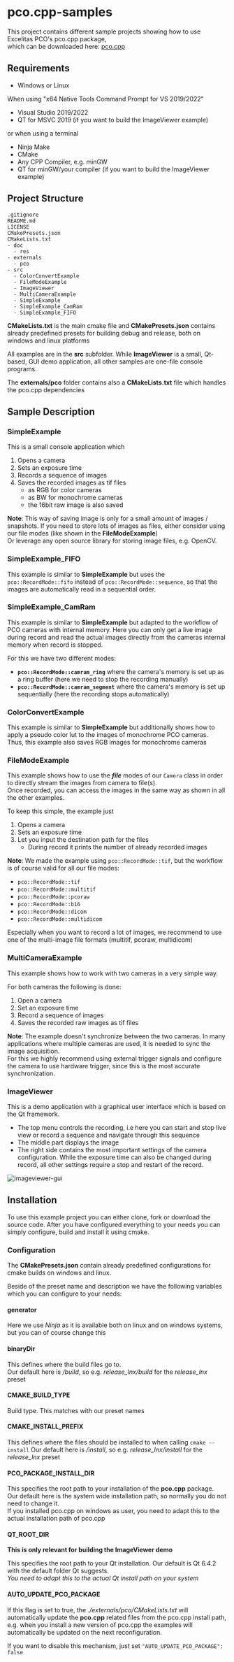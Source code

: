 # pco.cpp-samples
This project contains different sample projects showing how to use Excelitas PCO's pco.cpp package,   
which can be downloaded here: [pco.cpp](https://www.excelitas.com/product/pco-software-development-kits#custom-tab-c__)

## Requirements
- Windows or Linux 

When using "x64 Native Tools Command Prompt for VS 2019/2022" 
- Visual Studio 2019/2022
- QT for MSVC 2019 (if you want to build the ImageViewer example)

or when using a terminal
- Ninja Make
- CMake
- Any CPP Compiler, e.g. minGW
- QT for minGW/your compiler (if you want to build the ImageViewer example)

## Project Structure

```
.gitignore
README.md
LICENSE
CMakePresets.json
CMakeLists.txt
- doc
  - res
- externals
  - pco
- src
  - ColorConvertExample
  - FileModeExample
  - ImageViewer
  - MultiCameraExample
  - SimpleExample
  - SimpleExample_CamRam
  - SimpleExample_FIFO
```

**CMakeLists.txt** is the main cmake file and **CMakePresets.json** contains already predefined presets for building debug and release,
both on windows and linux platforms

All examples are in the **src** subfolder.
While **ImageViewer** is a small, Qt-based, GUI demo application, all other samples are one-file console programs.

The **externals/pco** folder contains also a **CMakeLists.txt** file which handles the pco.cpp dependencies

## Sample Description

### SimpleExample

This is a small console application which
1. Opens a camera
2. Sets an exposure time
3. Records a sequence of images
4. Saves the recorded images as tif files 
   - as RGB for color cameras
   - as BW for monochrome cameras
   - the 16bit raw image is also saved

**Note**: This way of saving image is only for a small amount of images / snapshots. 
If you need to store lots of images as files, either consider using our file modes (like shown in the **FileModeExample**)  
Or leverage any open source library for storing image files, e.g. OpenCV.

### SimpleExample_FIFO

This example is similar to **SimpleExample** but uses the ```pco::RecordMode::fifo``` instead of ```pco::RecordMode::sequence```,
so that the images are automatically read in a sequential order.

### SimpleExample_CamRam

This example is similar to **SimpleExample** but adapted to the workflow of PCO cameras with internal memory. 
Here you can only get a live image during record and read the actual images directly from the cameras internal memory when record is stopped.  

For this we have two different modes:  
- **```pco::RecordMode::camram_ring```** where the camera's memory is set up as a ring buffer (here we need to stop the recording manually)
- **```pco::RecordMode::camram_segment```** where the camera's memory is set up sequentially (here the recording stops automatically)

### ColorConvertExample

This example is similar to **SimpleExample** but additionally shows how to apply a pseudo color lut to the images of monochrome PCO cameras.  
Thus, this example also saves RGB images for monochrome cameras

### FileModeExample

This example shows how to use the ***file*** modes of our ```Camera``` class in order to directly stream the images from camera to file(s).  
Once recorded, you can access the images in the same way as shown in all the other examples.  

To keep this simple, the example just
1. Opens a camera
2. Sets an exposure time
3. Let you input the destination path for the files
   - During record it prints the number of already recorded images

**Note**: We made the example using ```pco::RecordMode::tif```, but the workflow is of course valid for all our file modes: 
- ```pco::RecordMode::tif```
- ```pco::RecordMode::multitif```
- ```pco::RecordMode::pcoraw```
- ```pco::RecordMode::b16```
- ```pco::RecordMode::dicom```
- ```pco::RecordMode::multidicom```

Especially when you want to record a lot of images, we recommend to use one of the multi-image file formats (multitif, pcoraw, multidicom)

### MultiCameraExample

This example shows how to work with two cameras in a very simple way.

For both cameras the following is done: 
1. Open a camera
2. Set an exposure time
3. Record a sequence of images
4. Saves the recorded raw images as tif files 

**Note**: The example doesn't synchronize between the two cameras. 
In many applications where multiple cameras are used, it is needed to sync the image acquisition.  
For this we highly recommend using external trigger signals and configure the camera to use hardware trigger, 
since this is the most accurate synchronization.

### ImageViewer

This is a demo application with a graphical user interface which is based on the Qt framework.  
- The top menu controls the recording, i.e here you can start and stop live view or record a sequence and navigate through this sequence
- The middle part displays the image
- The right side contains the most important settings of the camera configuration. While the exposure time can also be changed during record, all other settings require a stop and restart of the record.

![imageviewer-gui](./doc/res/imageviewer_gui.png)


## Installation

To use this example project you can either clone, fork or download the source code. 
After you have configured everything to your needs you can simply configure, build and install it using cmake.

### Configuration

The **CMakePresets.json** contain already predefined configurations for cmake builds on windows and linux.  

Beside of the preset name and description we have the following variables which you can configure to your needs: 

#### generator 
Here we use *Ninja* as it is available both on linux and on windows systems, but you can of course change this

#### binaryDir
This defines where the build files go to.  
Our default here is *<preset name>/build*, so e.g. *release_lnx/build* for the *release_lnx* preset

#### CMAKE_BUILD_TYPE
Build type. This matches with our preset names

#### CMAKE_INSTALL_PREFIX
This defines where the files should be installed to when calling ```cmake --install```
Our default here is *<preset name>/install*, so e.g. *release_lnx/install* for the *release_lnx* preset

#### PCO_PACKAGE_INSTALL_DIR
This specifies the root path to your installation of the **pco.cpp** package.  
Our default here is the system wide installation path, so normally you do not need to change it.  
If you installed pco.cpp on windows as user, you need to adapt this to the actual installation path of pco.cpp

#### QT_ROOT_DIR
**This is only relevant for building the ImageViewer demo**

This specifies the root path to your Qt installation. 
Our default is Qt 6.4.2 with the default folder Qt suggests.  
*You need to adapt this to the actual Qt install path on your system*

#### AUTO_UPDATE_PCO_PACKAGE
If this flag is set to true, the *./externals/pco/CMakeLists.txt* will automatically update the **pco.cpp** related files from the pco.cpp install path, e.g. when you install a new version of pco.cpp the examples will automatically be updated on the next reconfiguration.

If you want to disable this mechanism, just set ```"AUTO_UPDATE_PCO_PACKAGE": false``` 
